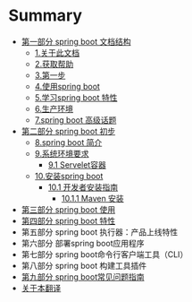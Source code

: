 # Summary

* [第一部分 spring boot 文档结构](README.md)
  * [1.关于此文档](xin-xi.md)
  * [2.获取帮助](2huo-qu-bang-zhu.md)
  * [3.第一步](3di-yi-bu.md)
  * [4.使用spring boot](4shi-yong-spring-boot.md)
  * [5.学习spring boot 特性](5spring-boot-te-xing.md)
  * [6.生产环境](6sheng-chan-huan-jing.md)
  * [7.spring boot 高级话题](7spring-boot-gao-ji-hua-ti.md)
* [第二部分 spring boot 初步](chapter1.md)
  * [8.spring boot 简介](chapter1/8spring-boot-jian-jie.md)
  * [9.系统环境要求](chapter1/9xi-tong-huan-jing-yao-qiu.md)
    * [9.1 Servelet容器](chapter1/9xi-tong-huan-jing-yao-qiu/91-serveletrong-qi.md)
  * [10.安装spring boot](chapter1/10an-zhuang-spring-boot.md)
    * [10.1 开发者安装指南](chapter1/10an-zhuang-spring-boot/101-kai-fa-zhe-an-zhuang-zhi-nan.md)
      * [10.1.1 Maven 安装](chapter1/10an-zhuang-spring-boot/101-kai-fa-zhe-an-zhuang-zhi-nan/1011-maven-an-zhuang.md)
* [第三部分 spring boot 使用](dan-dan-de.md)
* [第四部分 spring boot 特性](di-si-bu-fen-spring-boot-te-xing.md)
* 第五部分 spring boot 执行器：产品上线特性
* 第六部分 部署spring boot应用程序
* 第七部分 spring boot命令行客户端工具（CLI）
* 第八部分 spring boot 构建工具插件
* [第九部分 spring boot常见问题指南](di-jiu-bu-fen-spring-boot-chang-jian-wen-ti-zhi-nan.md)
* [关于本翻译](/guan-yu-ben-fan-yi.md#关于本翻译)

